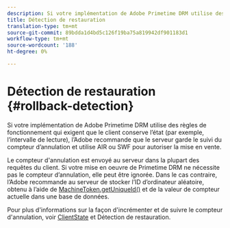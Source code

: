 ```yaml
---
description: Si votre implémentation de Adobe Primetime DRM utilise des règles de fonctionnement qui exigent que le client conserve l’état (par exemple, l’intervalle de lecture), l’Adobe recommande que le serveur garde le suivi du compteur d’annulation et utilise AIR ou SWF pour autoriser la mise en vente.
title: Détection de restauration
translation-type: tm+mt
source-git-commit: 89bdda1d4bd5c126f19ba75a819942df901183d1
workflow-type: tm+mt
source-wordcount: '188'
ht-degree: 0%

---
```



# Détection de restauration {#rollback-detection}

Si votre implémentation de Adobe Primetime DRM utilise des règles de fonctionnement qui exigent que le client conserve l’état (par exemple, l’intervalle de lecture), l’Adobe recommande que le serveur garde le suivi du compteur d’annulation et utilise AIR ou SWF pour autoriser la mise en vente.

Le compteur d&#39;annulation est envoyé au serveur dans la plupart des requêtes du client. Si votre mise en oeuvre de Primetime DRM ne nécessite pas le compteur d’annulation, elle peut être ignorée. Dans le cas contraire, l’Adobe recommande au serveur de stocker l’ID d’ordinateur aléatoire, obtenu à l’aide de [MachineToken.getUniqueId()](https://help.adobe.com/en_US/primetime/api/drm-apis/server/javadocs-flashaccess-pro/com/adobe/flashaccess/sdk/cert/MachineId.html#getUniqueId()) et de la valeur de compteur actuelle dans une base de données.

Pour plus d&#39;informations sur la façon d&#39;incrémenter et de suivre le compteur d&#39;annulation, voir [ClientState](https://help.adobe.com/en_US/primetime/api/drm-apis/server/javadocs-flashaccess-pro/com/adobe/flashaccess/sdk/protocol/ClientState.html) et Détection de restauration.